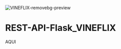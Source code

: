 ![VINEFLIX-removebg-preview](https://user-images.githubusercontent.com/40063504/163687038-d6c36758-4a00-4912-a4fd-75cccbb0c07b.png)

# REST-API-Flask_VINEFLIX
AQUI
